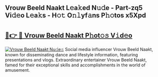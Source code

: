 ## Vrouw Beeld Naakt L𝚎a𝚔ed N𝚞𝚍e - Part-zq5 Vi𝚍𝚎o L𝚎a𝚔s - H𝚘𝚝 O𝚗𝚕yf𝚊ns P𝚑𝚘tos x5Xpd

# <h2><a href="http://kf4dfg.oniu.top/?m=Vrouw+Beeld+Naakt">🔗👉 🔴 Vrouw Beeld Naakt P𝚑ot𝚘𝚜 V𝚒d𝚎o</a></h2>

[![Vrouw Beeld Naakt Nu𝚍e𝚜](https://i.imgur.com/0qMVB7G.gif)](http://kf4dfg.oniu.top/?m=Vrouw+Beeld+Naakt)
Social media influencer Vrouw Beeld Naakt, known for disseminating dance and lifestyle information, featuring presentations and vlogs. Extraordinary entertainer Vrouw Beeld Naakt, famed for their exceptional skills and accomplishments in the world of amusement.  
